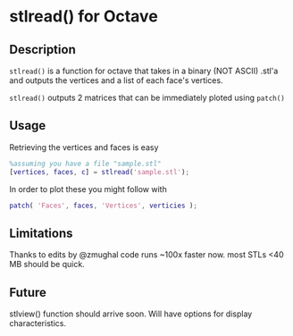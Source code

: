 stlread() for Octave
====================

## Description

`stlread()` is a function for octave that takes in a binary (NOT ASCII) .stl'a and outputs the vertices and a list of each face's vertices.

`stlread()` outputs 2 matrices that can be immediately ploted using `patch()`

## Usage

Retrieving the vertices and faces is easy

```matlab
%assuming you have a file "sample.stl"
[vertices, faces, c] = stlread('sample.stl');
```

In order to plot these you might follow with

```matlab
patch( 'Faces', faces, 'Vertices', verticies );
```

## Limitations

Thanks to edits by @zmughal code runs ~100x 
faster now. most STLs <40 MB should be quick.

## Future

stlview() function should arrive soon. Will 
have options for display characteristics. 




